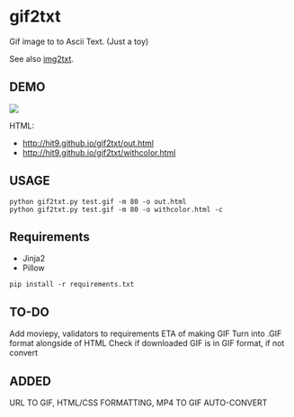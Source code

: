 gif2txt
=======

Gif image to to Ascii Text. (Just a toy)

See also [img2txt](https://github.com/hit9/img2txt).

DEMO
----

![](test.gif)

HTML: 

* http://hit9.github.io/gif2txt/out.html
* http://hit9.github.io/gif2txt/withcolor.html

USAGE
-----

```
python gif2txt.py test.gif -m 80 -o out.html
python gif2txt.py test.gif -m 80 -o withcolor.html -c
```

Requirements
-----------

* Jinja2
* Pillow

```
pip install -r requirements.txt
```

TO-DO
-----
Add moviepy, validators to requirements
ETA of making GIF
Turn into .GIF format alongside of HTML
Check if downloaded GIF is in GIF format, if not convert

ADDED
-----
URL TO GIF,
HTML/CSS FORMATTING,
MP4 TO GIF AUTO-CONVERT